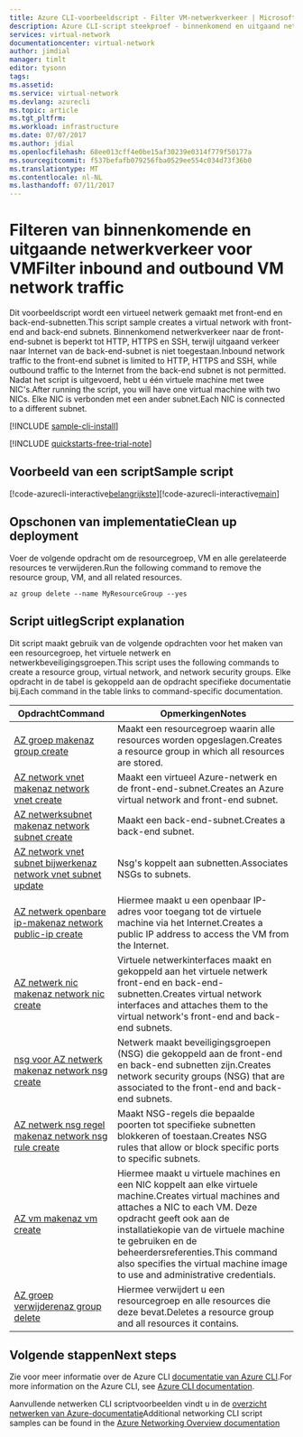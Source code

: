 ```yaml
---
title: Azure CLI-voorbeeldscript - Filter VM-netwerkverkeer | Microsoft Docs
description: Azure CLI-script steekproef - binnenkomend en uitgaand netwerkverkeer voor VM filteren.
services: virtual-network
documentationcenter: virtual-network
author: jimdial
manager: timlt
editor: tysonn
tags: 
ms.assetid: 
ms.service: virtual-network
ms.devlang: azurecli
ms.topic: article
ms.tgt_pltfrm: 
ms.workload: infrastructure
ms.date: 07/07/2017
ms.author: jdial
ms.openlocfilehash: 68ee013cff4e0be15af30239e0314f779f50177a
ms.sourcegitcommit: f537befafb079256fba0529ee554c034d73f36b0
ms.translationtype: MT
ms.contentlocale: nl-NL
ms.lasthandoff: 07/11/2017
---
```

# <a name="filter-inbound-and-outbound-vm-network-traffic"></a><span data-ttu-id="24d66-103">Filteren van binnenkomende en uitgaande netwerkverkeer voor VM</span><span class="sxs-lookup"><span data-stu-id="24d66-103">Filter inbound and outbound VM network traffic</span></span>

<span data-ttu-id="24d66-104">Dit voorbeeldscript wordt een virtueel netwerk gemaakt met front-end en back-end-subnetten.</span><span class="sxs-lookup"><span data-stu-id="24d66-104">This script sample creates a virtual network with front-end and back-end subnets.</span></span> <span data-ttu-id="24d66-105">Binnenkomend netwerkverkeer naar de front-end-subnet is beperkt tot HTTP, HTTPS en SSH, terwijl uitgaand verkeer naar Internet van de back-end-subnet is niet toegestaan.</span><span class="sxs-lookup"><span data-stu-id="24d66-105">Inbound network traffic to the front-end subnet is limited to HTTP, HTTPS and SSH, while outbound traffic to the Internet from the back-end subnet is not permitted.</span></span> <span data-ttu-id="24d66-106">Nadat het script is uitgevoerd, hebt u één virtuele machine met twee NIC's.</span><span class="sxs-lookup"><span data-stu-id="24d66-106">After running the script, you will have one virtual machine with two NICs.</span></span> <span data-ttu-id="24d66-107">Elke NIC is verbonden met een ander subnet.</span><span class="sxs-lookup"><span data-stu-id="24d66-107">Each NIC is connected to a different subnet.</span></span>

[!INCLUDE [sample-cli-install](../../../includes/sample-cli-install.md)]

[!INCLUDE [quickstarts-free-trial-note](../../../includes/quickstarts-free-trial-note.md)]

## <a name="sample-script"></a><span data-ttu-id="24d66-108">Voorbeeld van een script</span><span class="sxs-lookup"><span data-stu-id="24d66-108">Sample script</span></span>


<span data-ttu-id="24d66-109">[!code-azurecli-interactive[belangrijkste](../../../cli_scripts/virtual-network/filter-network-traffic/filter-network-traffic.sh  "Filter VM-netwerkverkeer")]</span><span class="sxs-lookup"><span data-stu-id="24d66-109">[!code-azurecli-interactive[main](../../../cli_scripts/virtual-network/filter-network-traffic/filter-network-traffic.sh  "Filter VM network traffic")]</span></span>

## <a name="clean-up-deployment"></a><span data-ttu-id="24d66-110">Opschonen van implementatie</span><span class="sxs-lookup"><span data-stu-id="24d66-110">Clean up deployment</span></span> 

<span data-ttu-id="24d66-111">Voer de volgende opdracht om de resourcegroep, VM en alle gerelateerde resources te verwijderen.</span><span class="sxs-lookup"><span data-stu-id="24d66-111">Run the following command to remove the resource group, VM, and all related resources.</span></span>

```azurecli
az group delete --name MyResourceGroup --yes
```

## <a name="script-explanation"></a><span data-ttu-id="24d66-112">Script uitleg</span><span class="sxs-lookup"><span data-stu-id="24d66-112">Script explanation</span></span>

<span data-ttu-id="24d66-113">Dit script maakt gebruik van de volgende opdrachten voor het maken van een resourcegroep, het virtuele netwerk en netwerkbeveiligingsgroepen.</span><span class="sxs-lookup"><span data-stu-id="24d66-113">This script uses the following commands to create a resource group, virtual network,  and network security groups.</span></span> <span data-ttu-id="24d66-114">Elke opdracht in de tabel is gekoppeld aan de opdracht specifieke documentatie bij.</span><span class="sxs-lookup"><span data-stu-id="24d66-114">Each command in the table links to command-specific documentation.</span></span>

| <span data-ttu-id="24d66-115">Opdracht</span><span class="sxs-lookup"><span data-stu-id="24d66-115">Command</span></span> | <span data-ttu-id="24d66-116">Opmerkingen</span><span class="sxs-lookup"><span data-stu-id="24d66-116">Notes</span></span> |
|---|---|
| [<span data-ttu-id="24d66-117">AZ groep maken</span><span class="sxs-lookup"><span data-stu-id="24d66-117">az group create</span></span>](/cli/azure/group#create) | <span data-ttu-id="24d66-118">Maakt een resourcegroep waarin alle resources worden opgeslagen.</span><span class="sxs-lookup"><span data-stu-id="24d66-118">Creates a resource group in which all resources are stored.</span></span> |
| [<span data-ttu-id="24d66-119">AZ network vnet maken</span><span class="sxs-lookup"><span data-stu-id="24d66-119">az network vnet create</span></span>](/cli/azure/network/vnet#create) | <span data-ttu-id="24d66-120">Maakt een virtueel Azure-netwerk en de front-end-subnet.</span><span class="sxs-lookup"><span data-stu-id="24d66-120">Creates an Azure virtual network and front-end subnet.</span></span> |
| [<span data-ttu-id="24d66-121">AZ netwerksubnet maken</span><span class="sxs-lookup"><span data-stu-id="24d66-121">az network subnet create</span></span>](/cli/azure/network/vnet/subnet#create) | <span data-ttu-id="24d66-122">Maakt een back-end-subnet.</span><span class="sxs-lookup"><span data-stu-id="24d66-122">Creates a back-end subnet.</span></span> |
| [<span data-ttu-id="24d66-123">AZ network vnet subnet bijwerken</span><span class="sxs-lookup"><span data-stu-id="24d66-123">az network vnet subnet update</span></span>](/cli/azure/network/vnet/subnet#update) | <span data-ttu-id="24d66-124">Nsg's koppelt aan subnetten.</span><span class="sxs-lookup"><span data-stu-id="24d66-124">Associates NSGs to subnets.</span></span> |
| [<span data-ttu-id="24d66-125">AZ netwerk openbare ip-maken</span><span class="sxs-lookup"><span data-stu-id="24d66-125">az network public-ip create</span></span>](/cli/azure/network/public-ip#create) | <span data-ttu-id="24d66-126">Hiermee maakt u een openbaar IP-adres voor toegang tot de virtuele machine via het Internet.</span><span class="sxs-lookup"><span data-stu-id="24d66-126">Creates a public IP address to access the VM from the Internet.</span></span> |
| [<span data-ttu-id="24d66-127">AZ netwerk nic maken</span><span class="sxs-lookup"><span data-stu-id="24d66-127">az network nic create</span></span>](/cli/azure/network/nic#create) | <span data-ttu-id="24d66-128">Virtuele netwerkinterfaces maakt en gekoppeld aan het virtuele netwerk front-end en back-end-subnetten.</span><span class="sxs-lookup"><span data-stu-id="24d66-128">Creates virtual network interfaces and attaches them to the virtual network's front-end and back-end subnets.</span></span> |
| [<span data-ttu-id="24d66-129">nsg voor AZ netwerk maken</span><span class="sxs-lookup"><span data-stu-id="24d66-129">az network nsg create</span></span>](/cli/azure/network/nsg#create) | <span data-ttu-id="24d66-130">Netwerk maakt beveiligingsgroepen (NSG) die gekoppeld aan de front-end en back-end subnetten zijn.</span><span class="sxs-lookup"><span data-stu-id="24d66-130">Creates network security groups (NSG) that are associated to the front-end and back-end subnets.</span></span> |
| [<span data-ttu-id="24d66-131">AZ netwerk nsg regel maken</span><span class="sxs-lookup"><span data-stu-id="24d66-131">az network nsg rule create</span></span>](/cli/azure/network/nsg/rule#create) |<span data-ttu-id="24d66-132">Maakt NSG-regels die bepaalde poorten tot specifieke subnetten blokkeren of toestaan.</span><span class="sxs-lookup"><span data-stu-id="24d66-132">Creates NSG rules that allow or block specific ports to specific subnets.</span></span> |
| [<span data-ttu-id="24d66-133">AZ vm maken</span><span class="sxs-lookup"><span data-stu-id="24d66-133">az vm create</span></span>](/cli/azure/vm#create) | <span data-ttu-id="24d66-134">Hiermee maakt u virtuele machines en een NIC koppelt aan elke virtuele machine.</span><span class="sxs-lookup"><span data-stu-id="24d66-134">Creates virtual machines and attaches a NIC to each VM.</span></span> <span data-ttu-id="24d66-135">Deze opdracht geeft ook aan de installatiekopie van de virtuele machine te gebruiken en de beheerdersreferenties.</span><span class="sxs-lookup"><span data-stu-id="24d66-135">This command also specifies the virtual machine image to use and administrative credentials.</span></span> |
| [<span data-ttu-id="24d66-136">AZ groep verwijderen</span><span class="sxs-lookup"><span data-stu-id="24d66-136">az group delete</span></span>](/cli/azure/group#delete) | <span data-ttu-id="24d66-137">Hiermee verwijdert u een resourcegroep en alle resources die deze bevat.</span><span class="sxs-lookup"><span data-stu-id="24d66-137">Deletes a resource group and all resources it contains.</span></span> |

## <a name="next-steps"></a><span data-ttu-id="24d66-138">Volgende stappen</span><span class="sxs-lookup"><span data-stu-id="24d66-138">Next steps</span></span>

<span data-ttu-id="24d66-139">Zie voor meer informatie over de Azure CLI [documentatie van Azure CLI](/cli/azure/overview).</span><span class="sxs-lookup"><span data-stu-id="24d66-139">For more information on the Azure CLI, see [Azure CLI documentation](/cli/azure/overview).</span></span>

<span data-ttu-id="24d66-140">Aanvullende netwerken CLI scriptvoorbeelden vindt u in de [overzicht netwerken van Azure-documentatie](../cli-samples.md)</span><span class="sxs-lookup"><span data-stu-id="24d66-140">Additional networking CLI script samples can be found in the [Azure Networking Overview documentation](../cli-samples.md)</span></span>